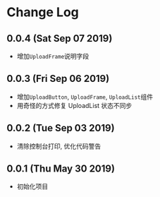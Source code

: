 # Change Log

## 0.0.4 (Sat Sep 07 2019)

-   增加`UploadFrame`说明字段

## 0.0.3 (Fri Sep 06 2019)

-   增加`UploadButton`, `UploadFrame`, `UploadList`组件
-   用奇怪的方式修复 UploadList 状态不同步

## 0.0.2 (Tue Sep 03 2019)

-   清除控制台打印, 优化代码警告

## 0.0.1 (Thu May 30 2019)

-   初始化项目
